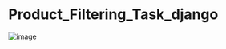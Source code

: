 # Product_Filtering_Task_django
![image](https://github.com/rashedrion/Product_Filtering_Task_django/assets/49567279/9062f3b0-8964-40f2-a9ce-a35864ce8a89)
